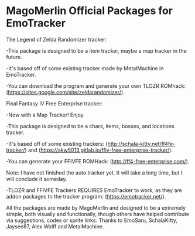 # MagoMerlin Official Packages for EmoTracker
The Legend of Zelda Randomizer tracker:

-This package is designed to be a item tracker, maybe a map tracker in the future.

-It's based off of some existing tracker made by MetalMachine in EmoTracker.

-You can download the program and generate your own TLOZR ROMhack: (https://sites.google.com/site/zeldarandomizer/).

Final Fantasy IV Free Enterprise tracker:

-Now with a Map Tracker! Enjoy.

-This package is designed to be a chars, items, bosses, and locations tracker.

-It's based off of some existing trackers: (http://schala-kitty.net/ff4fe-tracker/) and (https://akw5013.gitlab.io/ffiv-free-enterprise-tracker/).

-You can generate your FFIVFE ROMHack: (http://ff4-free-enterprise.com/).

Note: I have not finished the auto tracker yet. It will take a long time, but I will conclude it someday.

-TLOZR and FFIVFE Trackers REQUIRES EmoTracker to work, as they are addon packages to the tracker program: (https://emotracker.net/).

All the packages are made by MagoMerlin and designed to be a extremely simple, both visually and functionally, though others have helped contribute via suggestions, codes or sprite links. Thanks to EmoSaru, SchalaKitty, Jaysee87, Alex Wolff and MetalMachine.
